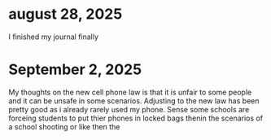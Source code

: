 #   august 28, 2025  
 I finished my journal finally 

# September 2, 2025
My thoughts on the new cell phone law is that it is unfair to some people and it can be unsafe in some scenarios. Adjusting to the new law has been pretty good as i already rarely used my phone.
Sense some schools are forceing students to put thier phones in locked bags thenin the scenarios of a school shooting or like then the 
